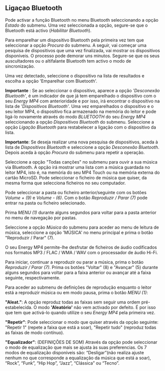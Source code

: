 ## Ligaçao Bluetooth

Pode activar a função Bluetooth no menu Bluetooth seleccionando a opção *Estado* do submenu. Uma vez seleccionada a opção, segure-se que o Bluetooth está activo (*Habilitar Bluetooth*).

Para emparelhar um dispositivo Bluetooth pela primeira vez tem que seleccionar a opção *Procura* do submenu. A seguir, vai começar uma pesquisa de dispositivos que uma vez finalizada, vai mostrar os dispositivos disponíveis. O processo pode demorar uns minutos. Segure-se que os seus auscultadores ou o altifalante Bluetooth tem activo o modo de sincronização. 

Uma vez detectado, seleccione o dispositivo na lista de resultados e escolha a opção 'Emparelhar com Bluetooth'. 

**Importante** : Se ao seleccionar o dispositivo, aparece a opção *'Desconexão Bluetooth'*, é um indicador de que já tem emparelhado o dispositivo com o seu *Energy MP4* com anterioridade e por isso, irá encontrar o dispositivo na lista de *'Dispositivos Bluetooth'*.
Uma vez emparelhados o dispositivo e o seu leitor MP4, o dispositivo fica armazenado na memória do leitor e pode ligá-lo novamente através do modo *BLUETOOTH* do seu *Energy MP4* seleccionando a opção *Dispositivos Bluetooth* do submenu. Seleccione a opção *Ligação Bluetooth* para restabelecer a ligação com o dispositivo da lista. 

**Importante**: Se deseja realizar uma nova pesquisa de dispositivos, aceda à lista de *Dispositivos Bluetooth* e seleccione a opção *Desconexão Bluetooth*. Depois aceda à opção *Procura* do submenu para repetir a operação.  

Seleccione a opção "Todas canções" no submenu para ouvir a sua música via Bluetooth. A opção irá mostrar uma lista com a música guardada no leitor MP4, isto é, na memória do seu MP4 Touch ou na memória externa do cartão MicroSD. Pode seleccionar o ficheiro de música que quiser, da mesma forma que selecciona ficheiros no seu computador.

Pode seleccionar a pasta ou ficheiro anterior/seguinte com os botões *Volume + (9)* e *Volume - (6)*.  Com o botão *Reproduzir / Parar (7)* pode entrar na pasta ou ficheiro selecionado.

Prima *MENU (1)* durante alguns segundos para voltar para a pasta anterior no menu de navegação por pastas.

Seleccione a opção *Música* do submenu para aceder ao menu de leitura de música, seleccione a opção 'MÚSICA' no menu principal e prima o botão "Reproduzir / Parar" (7).

O seu Energy MP4 permite-lhe desfrutar de ficheiros de áudio codificados nos formatos MP3 / FLAC / WMA / WAV com o processador de áudio Hi-Fi. 

Para iniciar, continuar a reproduzir ou parar a música, prima o botão *Reproduzir / Parar (7)*. Prima os botões "Voltar" (8) e "Avançar" (5) durante alguns segundos para voltar para a faixa anterior ou avançar até a faixa seguinte, respectivamente.

Para aceder ao submenu de definições de reprodução enquanto o leitor está a reproduzir música ou em modo pausa, prima o botão *MENU (1)*:

**"Aleat."**: 
A opção reproduz todas as faixas sem seguir uma ordem pré-estabelecida. O modo **'Aleatório'** não vem activado por defeito. É por isso que tem que activá-lo quando utilize o seu *Energy MP4* pela primeira vez.

**"Repetir"**: 
Pode seleccionar o modo que quiser através da opção seguinte: "Repetir 1" (repete a faixa que está a soar), "Repetir tudo" (reproduz todas as faixas de modo contínuo).

**"Equalizador"**: (DEFINIÇÕES DE SOM)
Através da opção pode seleccionar o modo de equalização que mais se ajusta às suas preferencias. Os 7 modos de equalização disponíveis são: “Desligar”(não realiza ajuste nenhum no que corresponde a equalização da música que está a soar), “Rock”, “Funk”, “Hip Hop”, “Jazz”, “Clássica” ou “Tecno”.
